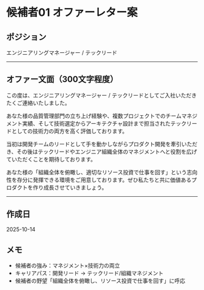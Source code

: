 # 候補者01 オファーレター案

## ポジション
エンジニアリングマネージャー / テックリード

---

## オファー文面（300文字程度）

この度は、エンジニアリングマネージャー / テックリードとしてご入社いただきたくご連絡いたしました。

あなた様の品質管理部門の立ち上げ経験や、複数プロジェクトでのチームマネジメント実績、そして技術選定からアーキテクチャ設計まで担当されたテックリードとしての技術力の両方を高く評価しております。

当初は開発チームのリードとして手を動かしながらプロダクト開発を牽引いただき、その後はテックリードやエンジニア組織全体のマネジメントへと役割を広げていただくことを期待しております。

あなた様の「組織全体を俯瞰し、適切なリソース投資で仕事を回す」という志向性を存分に発揮できる環境をご用意しております。ぜひ私たちと共に価値あるプロダクトを作り成長させていきましょう。

---

## 作成日
2025-10-14

## メモ
- 候補者の強み：マネジメント×技術力の両立
- キャリアパス：開発リード → テックリード/組織マネジメント
- 候補者の野望「組織全体を俯瞰し、リソース投資で仕事を回す」に呼応





